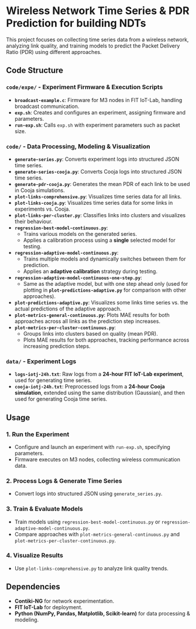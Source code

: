 # Wireless Network Time Series & PDR Prediction for building NDTs

This project focuses on collecting time series data from a wireless network, analyzing link quality, and training models to predict the Packet Delivery Ratio (PDR) using different approaches.  

## Code Structure  

### `code/expe/` - Experiment Firmware & Execution Scripts  

- **`broadcast-example.c`**: Firmware for M3 nodes in FIT IoT-Lab, handling broadcast communication.  
- **`exp.sh`**: Creates and configures an experiment, assigning firmware and parameters.  
- **`run-exp.sh`**: Calls `exp.sh` with experiment parameters such as packet size.  

### `code/` - Data Processing, Modeling & Visualization  

- **`generate-series.py`**: Converts experiment logs into structured JSON time series.  
- **`generate-series-cooja.py`**: Converts Cooja logs into structured JSON time series.
- **`generate-pdr-cooja.py`**: Generates the mean PDR of each link to be used in Cooja simulations.
- **`plot-links-comprehensive.py`**: Visualizes time series data for all links.  
- **`plot-links-cooja.py`**: Visualizes time series data for some links in experiments vs. Cooja.
- **`plot-links-per-cluster.py`**: Classifies links into clusters and visualizes their behaviour.
- **`regression-best-model-continuous.py`**:  
  - Trains various models on the generated series.  
  - Applies a calibration process using a **single** selected model for testing.  
- **`regression-adaptive-model-continuous.py`**:  
  - Trains multiple models and dynamically switches between them for prediction.  
  - Applies an **adaptive calibration** strategy during testing.  
- **`regression-adaptive-model-continuous-one-step.py`**:  
   - Same as the adaptive model, but with one step ahead only (used for plotting in **`plot-predictions-adaptive.py`** for comparison with other approaches).
- **`plot-predictions-adaptive.py`**: Visualizes some links time series vs. the actual predictions of the adaptive approach.
- **`plot-metrics-general-continuous.py`**: Plots MAE results for both approaches across all links as the prediction step increases.  
- **`plot-metrics-per-cluster-continuous.py`**:  
  - Groups links into clusters based on quality (mean PDR).  
  - Plots MAE results for both approaches, tracking performance across increasing prediction steps.  

### `data/` - Experiment Logs  

- **`logs-iotj-24h.txt`**: Raw logs from a **24-hour FIT IoT-Lab experiment**, used for generating time series. 
-  **`cooja-iotj-24h.txt`**: Preprocessed logs from a **24-hour Cooja simulation**, extended using the same distribution (Gaussian), and then used for generating Cooja time series. 

## Usage  

### 1. Run the Experiment  
   - Configure and launch an experiment with `run-exp.sh`, specifying parameters.  
   - Firmware executes on M3 nodes, collecting wireless communication data.  

### 2. Process Logs & Generate Time Series  
   - Convert logs into structured JSON using `generate_series.py`.  

### 3. Train & Evaluate Models  
   - Train models using `regression-best-model-continuous.py` or `regression-adaptive-model-continuous.py`.  
   - Compare approaches with `plot-metrics-general-continuous.py` and `plot-metrics-per-cluster-continuous.py`.  

### 4. Visualize Results  
   - Use `plot-links-comprehensive.py` to analyze link quality trends.  

## Dependencies  

- **Contiki-NG** for network experimentation.  
- **FIT IoT-Lab** for deployment.  
- **Python (NumPy, Pandas, Matplotlib, Scikit-learn)** for data processing & modeling.  